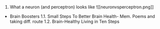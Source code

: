 1. What a neuron (and perceptron) looks like
![[neuronvsperceptron.png]]

 - Brain Boosters
1.1. Small Steps To Better Brain Health- Mem. Poems and taking diff. route
1.2. Brain-Healthy Living in Ten Steps


